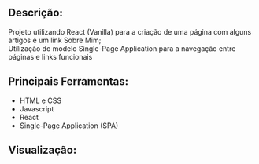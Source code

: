 ## Descrição:
Projeto utilizando React (Vanilla) para a criação de uma página com alguns artigos e um link Sobre Mim;</br>
Utilização do modelo Single-Page Application para a navegação entre páginas e links funcionais</br>


## Principais Ferramentas:
* HTML e CSS
* Javascript
* React
* Single-Page Application (SPA)

## Visualização:
